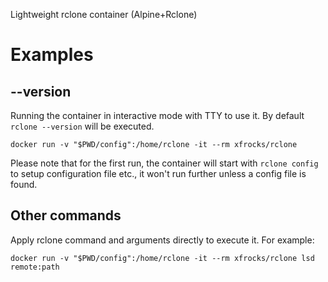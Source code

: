 Lightweight rclone container (Alpine+Rclone)

# Examples

## --version

Running the container in interactive mode with TTY to use it. By default `rclone --version` will be executed.

`docker run -v "$PWD/config":/home/rclone -it --rm xfrocks/rclone`

Please note that for the first run, the container will start with `rclone config` to setup configuration file etc., it won't run further unless a config file is found.

## Other commands

Apply rclone command and arguments directly to execute it. For example:

`docker run -v "$PWD/config":/home/rclone -it --rm xfrocks/rclone lsd remote:path`
